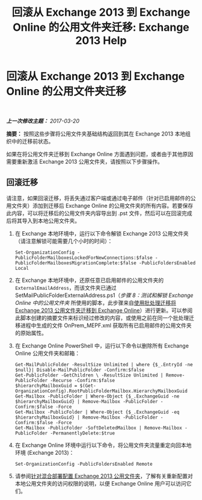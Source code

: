 ﻿---
title: '回滚从 Exchange 2013 到 Exchange Online 的公用文件夹迁移: Exchange 2013 Help'
TOCTitle: 回滚从 Exchange 2013 到 Exchange Online 的公用文件夹迁移
ms:assetid: bcd54aa0-aa45-4c68-b504-1475842d4b96
ms:mtpsurl: https://technet.microsoft.com/zh-cn/library/Mt798259(v=EXCHG.150)
ms:contentKeyID: 74432703
ms.date: 01/11/2018
mtps_version: v=EXCHG.150
ms.translationtype: HT
---

# 回滚从 Exchange 2013 到 Exchange Online 的公用文件夹迁移

 

_**上一次修改主题：** 2017-03-20_

**摘要：** 按照这些步骤将公用文件夹基础结构返回到其在 Exchange 2013 本地组织中的迁移前状态。

如果在将公用文件夹迁移到 Exchange Online 方面遇到问题，或者由于其他原因需要重新激活 Exchange 2013 公用文件夹，请按照以下步骤操作。

## 回滚迁移

请注意，如果回滚迁移，将丢失通过客户端或通过电子邮件（针对已启用邮件的公用文件夹）添加到迁移后 Exchange Online 的公用文件夹的所有内容。若要保存此内容，可以将迁移后的公用文件夹内容导出到 .pst 文件，然后可以在回滚完成后将其导入到本地公用文件夹。

1.  在 Exchange 本地环境中，运行以下命令解锁 Exchange 2013 公用文件夹（请注意解锁可能需要几个小时的时间）：
    
        Set-OrganizationConfig -PublicFolderMailboxesLockedForNewConnections:$false -PublicFolderMailboxesMigrationComplete:$false -PublicFoldersEnabled Local 

2.  在 Exchange 本地环境中，还原任意已启用邮件的公用文件夹的 `ExternalEmailAddress`，而该文件夹已通过 SetMailPublicFolderExternalAddress.ps1（*步骤 8：测试和解锁 Exchange Online 中的公用文件夹* 所使用的脚本，此步骤来自[使用批处理迁移将 Exchange 2013 公用文件夹迁移到 Exchange Online](use-batch-migration-to-migrate-exchange-2013-public-folders-to-exchange-online-exchange-online-help.md)）进行更新。可以参阅此脚本创建的摘要文件来标识经过修改的内容，或使用之前在同一个批处理迁移进程中生成的文件 OnPrem\_MEPF.xml 获取所有已启用邮件的公用文件夹的原始属性。

3.  在 Exchange Online PowerShell 中，运行以下命令以删除所有 Exchange Online 公用文件夹和邮箱：
    
        Get-MailPublicFolder -ResultSize Unlimited | where {$_.EntryId -ne $null}| Disable-MailPublicFolder -Confirm:$false 
        Get-PublicFolder -GetChildren \ -ResultSize Unlimited | Remove-PublicFolder -Recurse -Confirm:$false
        $hierarchyMailboxGuid = $(Get-OrganizationConfig).RootPublicFolderMailbox.HierarchyMailboxGuid
        Get-Mailbox -PublicFolder | Where-Object {$_.ExchangeGuid -ne $hierarchyMailboxGuid} | Remove-Mailbox -PublicFolder -Confirm:$false -Force
        Get-Mailbox -PublicFolder | Where-Object {$_.ExchangeGuid -eq $hierarchyMailboxGuid} | Remove-Mailbox -PublicFolder -Confirm:$false -Force
        Get-Mailbox -PublicFolder -SoftDeletedMailbox | Remove-Mailbox -PublicFolder -PermanentlyDelete:$true

4.  在 Exchange Online 环境中运行以下命令，将公用文件夹流量重定向回本地环境 (Exchange 2013)：
    
        Set-OrganizationConfig -PublicFoldersEnabled Remote

5.  请参阅[针对混合部署配置 Exchange 2013 公用文件夹](configure-exchange-2013-public-folders-for-a-hybrid-deployment-exchange-2013-help.md)，了解有关重新配置对本地公用文件夹的访问权限的说明，以便 Exchange Online 用户可以访问它们。

